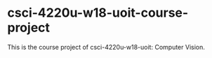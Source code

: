 # csci-4220u-w18-uoit-course-project
This is the course project of csci-4220u-w18-uoit: Computer Vision.
